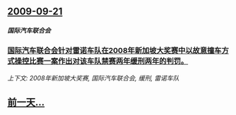 ## [2009-09-21](/news/2009/09/21/index.md)

##### 国际汽车联合会
### [国际汽车联合会针对雷诺车队在2008年新加坡大奖赛中以故意撞车方式操控比赛一案作出对该车队禁赛两年缓刑两年的判罚。](/news/2009/09/21/国际汽车联合会针对雷诺车队在2008年新加坡大奖赛中以故意撞车方式操控比赛一案作出对该车队禁赛两年缓刑两年的判罚.md)
_上下文: 2008年新加坡大奖赛, 国际汽车联合会, 缓刑, 雷诺车队_

## [前一天...](/news/2009/09/20/index.md)

